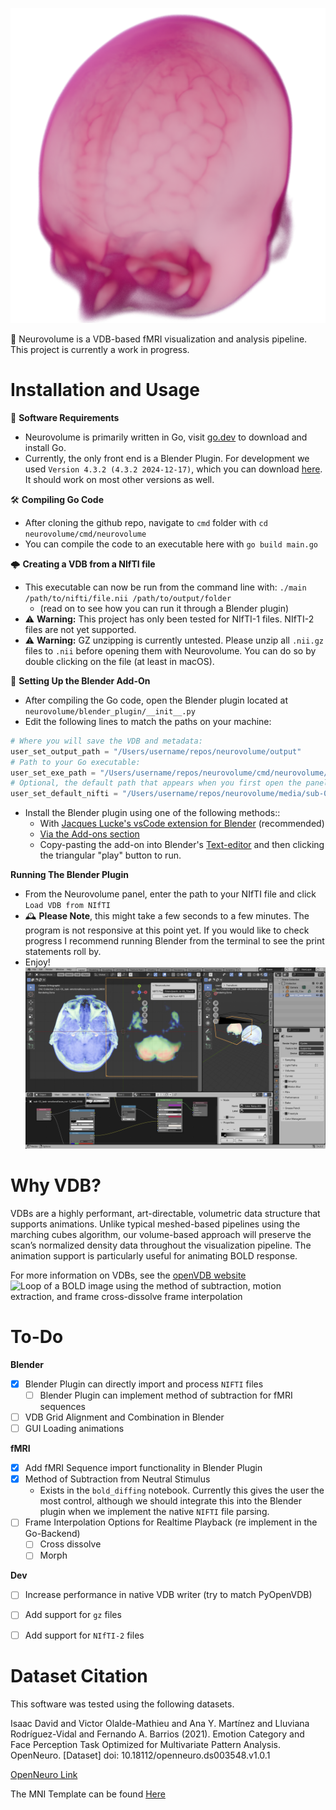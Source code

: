 ![Render of a non-skull stripped MNI Template](readme_media/mni_template_render.png)

🧠 Neurovolume is a VDB-based fMRI visualization and analysis pipeline. This project is currently a work in progress.


# Installation and Usage
💾 **Software Requirements**
- Neurovolume is primarily written in Go, visit [go.dev](https://go.dev/doc/install) to download and install Go.
- Currently, the only front end is a Blender Plugin. For development we used `Version 4.3.2 (4.3.2 2024-12-17)`, which you can download [here](https://www.blender.org/download/releases/4-3/). It should work on most other versions as well.


🛠️ **Compiling Go Code**

- After cloning the github repo, navigate to `cmd` folder with `cd neurovolume/cmd/neurovolume`
- You can compile the code to an executable here with `go build main.go`

🌩️ **Creating a VDB from a NIfTI file**
- This executable can now be run from the command line with:
`./main /path/to/nifti/file.nii /path/to/output/folder`
    - (read on to see how you can run it through a Blender plugin)
- ⚠️ **Warning:** This project has only been tested for NIfTI-1 files. NIfTI-2 files are not yet supported.
- ⚠️ **Warning:** GZ unzipping is currently untested. Please unzip all `.nii.gz` files to `.nii` before opening them with Neurovolume. You can do so by double clicking on the file (at least in macOS).

🔌 **Setting Up the Blender Add-On**
- After compiling the Go code, open the Blender plugin located at `neurovolume/blender_plugin/__init__.py`
- Edit the following lines to match the paths on your machine:
```python
# Where you will save the VDB and metadata:
user_set_output_path = "/Users/username/repos/neurovolume/output"
# Path to your Go executable:
user_set_exe_path = "/Users/username/repos/neurovolume/cmd/neurovolume/main"
# Optional, the default path that appears when you first open the panel:
user_set_default_nifti = "/Users/username/repos/neurovolume/media/sub-01_T1w.nii" 
```
- Install the Blender plugin using one of the following methods::
    - With [Jacques Lucke's vsCode extension for Blender](https://github.com/JacquesLucke/blender_vscode) (recommended)
    - [Via the Add-ons section](https://docs.blender.org/manual/en/latest/editors/preferences/addons.html)
    - Copy-pasting the add-on into Blender's [Text-editor](https://docs.blender.org/manual/en/latest/editors/text_editor.html) and then clicking the triangular "play" button to run.

**Running The Blender Plugin**
- From the Neurovolume panel, enter the path to your NIfTI file and click `Load VDB from NIfTI`
- 🕰️ **Please Note**, this might take a few seconds to a few minutes. The program is not responsive at this point yet. If you would like to check progress I recommend running Blender from the terminal to see the print statements roll by.
- Enjoy!
![Render of a non-skull stripped MNI Template](readme_media/Blender_viewport.png)


# Why VDB?

VDBs are a highly performant, art-directable, volumetric data structure that supports animations. Unlike typical meshed-based pipelines using the marching cubes algorithm, our volume-based approach will preserve the scan’s normalized density data throughout the visualization pipeline. The animation support is particularly useful for animating BOLD response.

For more information on VDBs, see the [openVDB website](https://www.openvdb.org/)
![Loop of a BOLD image using the method of subtraction, motion extraction, and frame cross-dissolve frame interpolation](readme_media/bold_mos_me_loop.gif)


# To-Do
**Blender**
- [x] Blender Plugin can directly import and process `NIFTI` files
    - [ ] Blender Plugin can implement method of subtraction for fMRI sequences
- [ ] VDB Grid Alignment and Combination in Blender
- [ ] GUI Loading animations

**fMRI**
- [x] Add fMRI Sequence import functionality in Blender Plugin
- [x] Method of Subtraction from Neutral Stimulus
    - Exists in the `bold_diffing` notebook. Currently this gives the user the most control, although we should integrate this into the Blender plugin when we implement the native `NIFTI` file parsing.
- [ ] Frame Interpolation Options for Realtime Playback (re implement in the Go-Backend)
    - [ ] Cross dissolve
    - [ ] Morph

**Dev**
- [ ] Increase performance in native VDB writer (try to match PyOpenVDB)
- [ ] Add support for `gz` files
- [ ] Add support for `NIfTI-2` files


# Dataset Citation
This software was tested using the following datasets.

Isaac David and Victor Olalde-Mathieu and Ana Y. Martínez and Lluviana Rodríguez-Vidal and Fernando A. Barrios (2021). Emotion Category and Face Perception Task Optimized for Multivariate Pattern Analysis. OpenNeuro. [Dataset] doi: 10.18112/openneuro.ds003548.v1.0.1

[OpenNeuro Link](https://openneuro.org/datasets/ds003548/versions/1.0.1)

The MNI Template can be found [Here](https://github.com/Angeluz-07/MRI-preprocessing-techniques/tree/main/assets/templates)